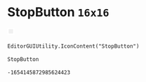 # StopButton `16x16`
<img src="/img/StopButton.png" width=16 height=16>

``` CSharp
EditorGUIUtility.IconContent("StopButton")
```
```
StopButton
```
```
-1654145872985624423
```
